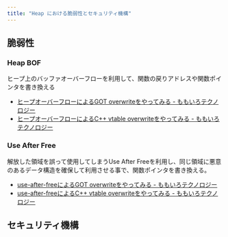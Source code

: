 ```yaml
---
title: "Heap における脆弱性とセキュリティ機構"
---
```


## 脆弱性
### Heap BOF
ヒープ上のバッファオーバーフローを利用して、関数の戻りアドレスや関数ポインタを書き換える
- [ヒープオーバーフローによるGOT overwriteをやってみる - ももいろテクノロジー](https://inaz2.hatenablog.com/entry/2014/05/14/011448)
- [ヒープオーバーフローによるC++ vtable overwriteをやってみる - ももいろテクノロジー](https://inaz2.hatenablog.com/entry/2014/05/15/012621)

### Use After Free
解放した領域を誤って使用してしまうUse After Freeを利用し、同じ領域に悪意のあるデータ構造を確保して利用させる事で、関数ポインタを書き換える。
- [use-after-freeによるGOT overwriteをやってみる - ももいろテクノロジー](https://inaz2.hatenablog.com/entry/2014/06/18/215452)
- [use-after-freeによるC++ vtable overwriteをやってみる - ももいろテクノロジー](https://inaz2.hatenablog.com/entry/2014/06/18/220735)

## セキュリティ機構
